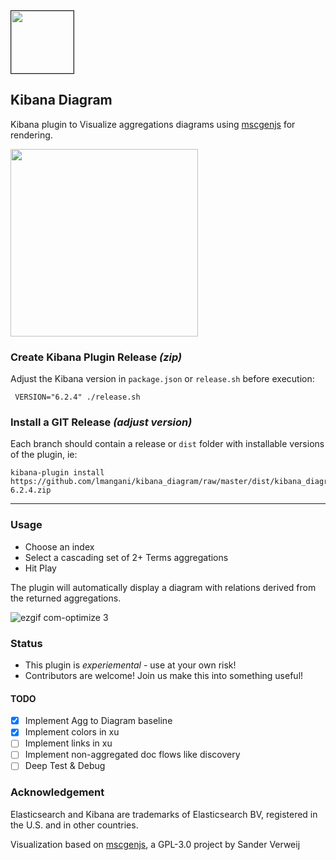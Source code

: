 <img width=100 border=1 src="https://user-images.githubusercontent.com/1423657/43099944-1483f2f6-8ec4-11e8-98ac-916bdcebc7d0.png"/>

## Kibana Diagram

Kibana plugin to Visualize aggregations diagrams using [mscgenjs](https://mscgen.js.org) for rendering.

<img width=300 src="https://user-images.githubusercontent.com/1423657/43055683-440d4efa-8e38-11e8-9367-44e484e7bf90.png"/>

### Create Kibana Plugin Release _(zip)_
Adjust the Kibana version in `package.json` or `release.sh` before execution:
```
 VERSION="6.2.4" ./release.sh
```
### Install a GIT Release _(adjust version)_ 
Each branch should contain a release or `dist` folder with installable versions of the plugin, ie:
```
kibana-plugin install https://github.com/lmangani/kibana_diagram/raw/master/dist/kibana_diagram-6.2.4.zip
```
----

### Usage
* Choose an index
* Select a cascading set of 2+ Terms aggregations
* Hit Play

The plugin will automatically display a diagram with relations derived from the returned aggregations.

![ezgif com-optimize 3](https://user-images.githubusercontent.com/1423657/43161289-fbea4168-8f87-11e8-82a0-95d90f00cc21.gif)

### Status
- This plugin is *experiemental* - use at your own risk!
- Contributors are welcome! Join us make this into something useful!
#### TODO
- [x] Implement Agg to Diagram baseline
- [x] Implement colors in xu
- [ ] Implement links in xu
- [ ] Implement non-aggregated doc flows like discovery
- [ ] Deep Test & Debug

### Acknowledgement

Elasticsearch and Kibana are trademarks of Elasticsearch BV, registered in the U.S. and in other countries.

Visualization based on [mscgenjs](https://github.com/mscgenjs), a GPL-3.0 project by Sander Verweij

